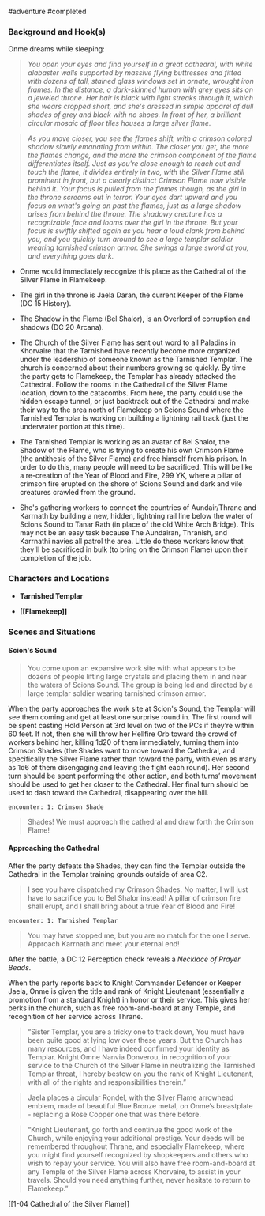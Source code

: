  #adventure #completed 

### Background and Hook(s)

Onme dreams while sleeping:

> *You open your eyes and find yourself in a great cathedral, with white alabaster walls supported by massive flying buttresses and fitted with dozens of tall, stained glass windows set in ornate, wrought iron frames. In the distance, a dark-skinned human with grey eyes sits on a jeweled throne. Her hair is black with light streaks through it, which she wears cropped short, and she's dressed in simple apparel of dull shades of grey and black with no shoes. In front of her, a brilliant circular mosaic of floor tiles houses a large silver flame.*

> *As you move closer, you see the flames shift, with a crimson colored shadow slowly emanating from within. The closer you get, the more the flames change, and the more the crimson component of the flame differentiates itself. Just as you're close enough to reach out and touch the flame, it divides entirely in two, with the Silver Flame still prominent in front, but a clearly distinct Crimson Flame now visible behind it. Your focus is pulled from the flames though, as the girl in the throne screams out in terror. Your eyes dart upward and you focus on what's going on past the flames, just as a large shadow arises from behind the throne. The shadowy creature has a recognizable face and looms over the girl in the throne. But your focus is swiftly shifted again as you hear a loud clank from behind you, and you quickly turn around to see a large templar soldier wearing tarnished crimson armor. She swings a large sword at you, and everything goes dark.*

- Onme would immediately recognize this place as the Cathedral of the Silver Flame in Flamekeep.
- The girl in the throne is Jaela Daran, the current Keeper of the Flame (DC 15 History).
- The Shadow in the Flame (Bel Shalor), is an Overlord of corruption and shadows (DC 20 Arcana).

- The Church of the Silver Flame has sent out word to all Paladins in Khorvaire that the Tarnished have recently become more organized under the leadership of someone known as the Tarnished Templar. The church is concerned about their numbers growing so quickly. By time the party gets to Flamekeep, the Templar has already attacked the Cathedral. Follow the rooms in the Cathedral of the Silver Flame location, down to the catacombs. From here, the party could use the hidden escape tunnel, or just backtrack out of the Cathedral and make their way to the area north of Flamekeep on Scions Sound where the Tarnished Templar is working on building a lightning rail track (just the underwater portion at this time).
- The Tarnished Templar is working as an avatar of Bel Shalor, the Shadow of the Flame, who is trying to create his own Crimson Flame (the antithesis of the Silver Flame) and free himself from his prison. In order to do this, many people will need to be sacrificed. This will be like a re-creation of the Year of Blood and Fire, 299 YK, where a pillar of crimson fire erupted on the shore of Scions Sound and dark and vile creatures crawled from the ground.
- She's gathering workers to connect the countries of Aundair/Thrane and Karrnath by building a new, hidden, lightning rail line below the water of Scions Sound to Tanar Rath (in place of the old White Arch Bridge). This may not be an easy task because The Aundairan, Thranish, and Karrnathi navies all patrol the area. Little do these workers know that they'll be sacrificed in bulk (to bring on the Crimson Flame) upon their completion of the job.

### Characters and Locations

- **Tarnished Templar**

- **[[Flamekeep]]**

### Scenes and Situations

#### Scion's Sound

> You come upon an expansive work site with what appears to be dozens of people lifting large crystals and placing them in and near the waters of Scions Sound. The group is being led and directed by a large templar soldier wearing tarnished crimson armor.

When the party approaches the work site at Scion's Sound, the Templar will see them coming and get at least one surprise round in. The first round will be spent casting Hold Person at 3rd level on two of the PCs if they’re within 60 feet. If not, then she will throw her Hellfire Orb toward the crowd of workers behind her, killing 1d20 of them immediately, turning them into Crimson Shades (the Shades want to move toward the Cathedral, and specifically the Silver Flame rather than toward the party, with even as many as 1d6 of them disengaging and leaving the fight each round). Her second turn should be spent performing the other action, and both turns’ movement should be used to get her closer to the Cathedral. Her final turn should be used to dash toward the Cathedral, disappearing over the hill.

`encounter: 1: Crimson Shade`

> Shades! We must approach the cathedral and draw forth the Crimson Flame!

#### Approaching the Cathedral

After the party defeats the Shades, they can find the Templar outside the Cathedral in the Templar training grounds outside of area C2.

> I see you have dispatched my Crimson Shades. No matter, I will just have to sacrifice you to Bel Shalor instead! A pillar of crimson fire shall erupt, and I shall bring about a true Year of Blood and Fire!

`encounter: 1: Tarnished Templar`

> You may have stopped me, but you are no match for the one I serve. Approach Karrnath and meet your eternal end!

After the battle, a DC 12 Perception check reveals a *Necklace of Prayer Beads*.

When the party reports back to Knight Commander Defender or Keeper Jaela, Onme is given the title and rank of Knight Lieutenant (essentially a promotion from a standard Knight) in honor or their service. This gives her perks in the church, such as free room-and-board at any Temple, and recognition of her service across Thrane.

> “Sister Templar, you are a tricky one to track down, You must have been quite good at lying low over these years. But the Church has many resources, and I have indeed confirmed your identity as Templar. Knight Omne Nanvia Donverou, in recognition of your service to the Church of the Silver Flame in neutralizing the Tarnished Templar threat, I hereby bestow on you the rank of Knight Lieutenant, with all of the rights and responsibilities therein.”

> Jaela places a circular Rondel, with the Silver Flame arrowhead emblem, made of beautiful Blue Bronze metal, on Onme’s breastplate - replacing a Rose Copper one that was there before.

> “Knight Lieutenant, go forth and continue the good work of the Church, while enjoying your additional prestige. Your deeds will be remembered throughout Thrane, and especially Flamekeep, where you might find yourself recognized by shopkeepers and others who wish to repay your service. You will also have free room-and-board at any Temple of the Silver Flame across Khorvaire, to assist in your travels. Should you need anything further, never hesitate to return to Flamekeep.”

[[1-04  Cathedral of the Silver Flame]]

